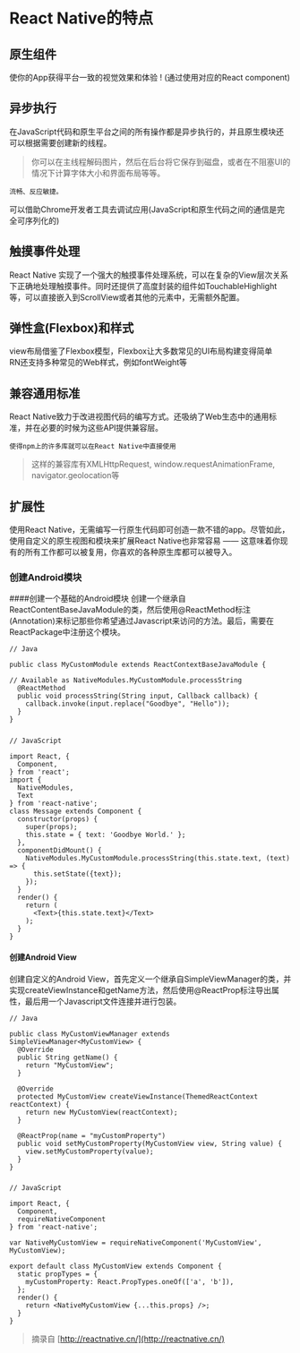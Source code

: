 # React Native的特点 #
## 原生组件 ##
使你的App获得平台一致的视觉效果和体验 !  (通过使用对应的React component)  

## 异步执行 ##
在JavaScript代码和原生平台之间的所有操作都是异步执行的，并且原生模块还可以根据需要创建新的线程。

> 你可以在主线程解码图片，然后在后台将它保存到磁盘，或者在不阻塞UI的情况下计算字体大小和界面布局等等。  

	流畅、反应敏捷。  

可以借助Chrome开发者工具去调试应用(JavaScript和原生代码之间的通信是完全可序列化的)  

## 触摸事件处理 ##
React Native 实现了一个强大的触摸事件处理系统，可以在复杂的View层次关系下正确地处理触摸事件。同时还提供了高度封装的组件如TouchableHighlight等，可以直接嵌入到ScrollView或者其他的元素中，无需额外配置。  

## 弹性盒(Flexbox)和样式 ##
view布局借鉴了Flexbox模型，Flexbox让大多数常见的UI布局构建变得简单  
RN还支持多种常见的Web样式，例如fontWeight等  

## 兼容通用标准 ##
React Native致力于改进视图代码的编写方式。还吸纳了Web生态中的通用标准，并在必要的时候为这些API提供兼容层。 

	使得npm上的许多库就可以在React Native中直接使用  

> 这样的兼容库有XMLHttpRequest, window.requestAnimationFrame, navigator.geolocation等  

## 扩展性 ##
使用React Native，无需编写一行原生代码即可创造一款不错的app。尽管如此，使用自定义的原生视图和模块来扩展React Native也非常容易 —— 这意味着你现有的所有工作都可以被复用，你喜欢的各种原生库都可以被导入。  

### 创建Android模块 ###
####创建一个基础的Android模块
创建一个继承自ReactContentBaseJavaModule的类，然后使用@ReactMethod标注(Annotation)来标记那些你希望通过Javascript来访问的方法。最后，需要在ReactPackage中注册这个模块。  

	// Java

	public class MyCustomModule extends ReactContextBaseJavaModule {
	
	// Available as NativeModules.MyCustomModule.processString
	  @ReactMethod
	  public void processString(String input, Callback callback) {
	    callback.invoke(input.replace("Goodbye", "Hello"));
	  }
	}

#####

	// JavaScript
	
	import React, {
	  Component,
	} from 'react';
	import {
	  NativeModules,
	  Text
	} from 'react-native';
	class Message extends Component {
	  constructor(props) {
	    super(props);
	    this.state = { text: 'Goodbye World.' };
	  },
	  componentDidMount() {
	    NativeModules.MyCustomModule.processString(this.state.text, (text) => {
	      this.setState({text});
	    });
	  }
	  render() {
	    return (
	      <Text>{this.state.text}</Text>
	    );
	  }
	}  

#### 创建Android View ####

创建自定义的Android View，首先定义一个继承自SimpleViewManager的类，并实现createViewInstance和getName方法，然后使用@ReactProp标注导出属性，最后用一个Javascript文件连接并进行包装。  

	// Java

	public class MyCustomViewManager extends SimpleViewManager<MyCustomView> {
	  @Override
	  public String getName() {
	    return "MyCustomView";
	  }
	
	  @Override
	  protected MyCustomView createViewInstance(ThemedReactContext reactContext) {
	    return new MyCustomView(reactContext);
	  }
	
	  @ReactProp(name = "myCustomProperty")
	  public void setMyCustomProperty(MyCustomView view, String value) {
	    view.setMyCustomProperty(value);
	  }
	}

#####

	// JavaScript
	
	import React, {
	  Component,
	  requireNativeComponent 
	} from 'react-native';
	
	var NativeMyCustomView = requireNativeComponent('MyCustomView', MyCustomView);
	
	export default class MyCustomView extends Component {
	  static propTypes = {
	    myCustomProperty: React.PropTypes.oneOf(['a', 'b']),
	  };
	  render() {
	    return <NativeMyCustomView {...this.props} />;
	  }
	}

> 摘录自 [http://reactnative.cn/](http://reactnative.cn/)
